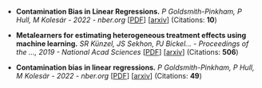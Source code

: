 * **Contamination Bias in Linear Regressions.**  _P Goldsmith-Pinkham, P Hull, M Kolesár - 2022 - nber.org_  [[PDF](downloaded_papers/2106.05024v3.Contamination_Bias_in_Linear_Regressions.pdf)] [[arxiv](https://arxiv.org/abs/2106.05024)] (Citations: **10**)

* **Metalearners for estimating heterogeneous treatment effects using machine learning.**  _SR Künzel, JS Sekhon, PJ Bickel… - Proceedings of the …, 2019 - National Acad Sciences_  [[PDF](downloaded_papers/1706.03461v6.Meta_learners_for_Estimating_Heterogeneous_Treatment_Effects_using_Machine_Learning.pdf)] [[arxiv](https://arxiv.org/abs/1706.03461)] (Citations: **506**)

* **Contamination bias in linear regressions.**  _P Goldsmith-Pinkham, P Hull, M Kolesár - 2022 - nber.org_  [[PDF](downloaded_papers/2106.05024v4.Contamination_Bias_in_Linear_Regressions.pdf)] [[arxiv](https://arxiv.org/abs/2106.05024)] (Citations: **49**)